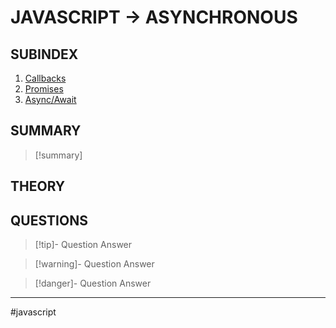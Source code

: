 # JAVASCRIPT -> ASYNCHRONOUS
## SUBINDEX
1. [Callbacks](js_callbacks.md)
2. [Promises](js_promises.md)
3. [Async/Await](js_async_await.md)
## SUMMARY
> [!summary]
## THEORY
## QUESTIONS
> [!tip]- Question
> Answer

> [!warning]- Question
> Answer

> [!danger]- Question
> Answer
- - - 
#javascript 